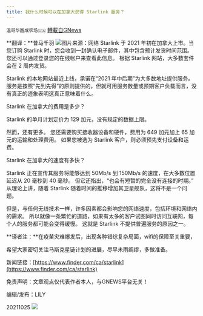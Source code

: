 ```yaml
---
title: 我什么时候可以在加拿大获得 Starlink 服务？
---
```

`温哥华圆成农场🇨🇦` [轉載自GNews](https://gnews.org/zh-hans/1617935/)

**翻译：**昔马千羽
![](https://assets.gnews.org/wp-content/uploads/2021/10/图片1358.png)图片来源：网络
Starlink 于 2021 年初在加拿大上市。当您订购 Starlink 时，您会收到一封确认电子邮件，其中包含预计发货时间范围。 您还可以通过登录您的在线帐户来查看此信息。 根据 Starlink 网站，大多数套件会在 2 周内发货。

Starlink 的本地网站最近上线，承诺在“2021 年中后期”为大多数地址提供服务。 服务是按照“先到先得”的原则提供的，但就可用服务数量或预期客户负载而言，没有真正的迹象表明这真正意味着什么。

Starlink 在加拿大的费用是多少？

Starlink 的单月计划定价为 129 加元，没有规定的数据上限。

然而，还有更多。 您还需要购买接收器设备和硬件，费用为 649 加元加上 65 加元的运输和处理费用。 如果您被选为 Starlink 客户，则必须预先支付设备和运费。

Starlink 在加拿大的速度有多快？

Starlink 正在宣传其服务将能够达到 50Mb/s 到 150Mb/s 的速度，在大多数位置延迟从 20 毫秒到 40 毫秒。 但它还指出，“也会有短暂的完全没有连接的时期。” 从理论上讲，随着 Starlink 随着时间的推移增加其卫星舰队，这将不是一个问题。

但是，与任何无线技术一样，许多因素都会影响您的网络速度，包括环境和网络内的需求。 所以就像一条繁忙的道路，如果有太多的客户试图同时访问互联网，每个人的服务都可能会变得缓慢。 这就是 Starlink 不提供普遍服务的原因之一。

**译者注：**在疫苗灾难爆发后，出现各种错综复杂局面，wifi的保障至关重要，

希望大家密切关注马斯克星链计划的进展，尽早未雨绸缪，多做准备。

新闻链接：[https://www.finder.com/ca/starlink](https://www.finder.com/ca/starlink)

免责声明：文章观点仅代表作者本人，与GNEWS平台无关！

编辑/发布：LILY

20211025
![](https://assets.gnews.org/wp-content/uploads/2021/08/WhatsApp-Image-2021-03-19-at-8.52.30-PM.jpeg)
